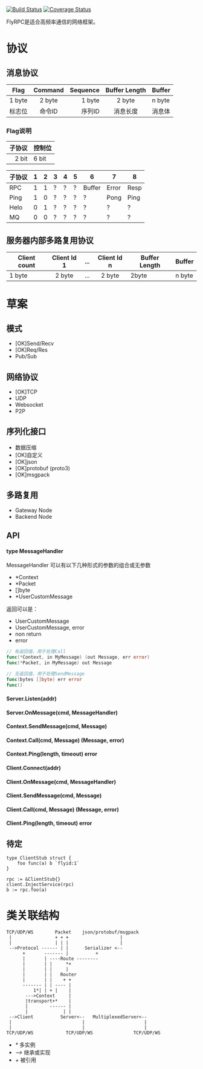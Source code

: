 
[![Build Status](https://travis-ci.org/flyrpc/flyrpc.svg?branch=master)](https://travis-ci.org/flyrpc/flyrpc)
[![Coverage Status](https://coveralls.io/repos/flyrpc/flyrpc/badge.svg?branch=master)](https://coveralls.io/r/flyrpc/flyrpc?branch=master)


FlyRPC是适合高频率通信的网络框架。

# 协议

## 消息协议

| Flag   | Command   | Sequence  | Buffer Length | Buffer |
| ------ |:---------:| ---------:|:-------------:| ------ |
| 1 byte | 2 byte    | 1 byte    | 2 byte        | n byte |
| 标志位 | 命令ID    | 序列ID    | 消息长度      | 消息体 |

### Flag说明

| 子协议 | 控制位 |
| -----: | ------ |
| 2 bit  | 6 bit  |

| 子协议 | 1 | 2 | 3 | 4 | 5 | 6 | 7 | 8 |
| ------ |---|---|---|---|---|---|---|---|
| RPC    | 1 | 1 | ? | ? | ? | Buffer | Error | Resp |
| Ping   | 1 | 0 | ? | ? | ? | ? | Pong | Ping |
| Helo   | 0 | 1 | ? | ? | ? | ? | ? | ? |
| MQ     | 0 | 0 | ? | ? | ? | ? | ? | ? |

## 服务器内部多路复用协议

| Client count  | Client Id 1   | ...  | Client Id n | Buffer Length | Buffer |
| ------------- |:-------------:| ----:|:-----------:| ------------- | ------ |
| 1 byte        | 2 byte        | ...  | 2 byte      | 2byte         | n byte |

# 草案
## 模式
* [OK]Send/Recv
* [OK]Req/Res
* Pub/Sub

## 网络协议 
* [OK]TCP
* UDP
* Websocket
* P2P

## 序列化接口 
* 数据压缩
* [OK]自定义
* [OK]json
* [OK]protobuf (proto3)
* [OK]msgpack

## 多路复用
* Gateway Node
* Backend Node

## API

#### type MessageHandler
MessageHandler 可以有以下几种形式的参数的组合或无参数
* \*Context
* \*Packet 
* \[]byte
* \*UserCustomMessage

返回可以是：
* UserCustomMessage
* UserCustomMessage, error
* non return
* error


```go
// 有返回值，用于处理Call
func(*Context, in MyMessage) (out Message, err error)
func(*Packet, in MyMessage) out Message

// 无返回值，用于处理SendMessage
func(bytes []byte) err error
func()
```

#### Server.Listen(addr)

#### Server.OnMessage(cmd, MessageHandler)

#### Context.SendMessage(cmd, Message)

#### Context.Call(cmd, Message) (Message, error)

#### Context.Ping(length, timeout) error

#### Client.Connect(addr)

#### Client.OnMessage(cmd, MessageHandler)

#### Client.SendMessage(cmd, Message)

#### Client.Call(cmd, Message) (Message, error)

#### Client.Ping(length, timeout) error

## 待定
```
type ClientStub struct {
    foo func(a) b `flyid:1`
}

rpc := &ClientStub{}
client.InjectService(rpc)
b := rpc.foo(a)
```

# 类关联结构
```
TCP/UDP/WS        Packet    json/protobuf/msgpack
 |                + + +                   |
 |                | | |                   |
 -->Protocol ------ | |      Serializer <--
      +       ------- |          +
      |       | ----Route --------
      |       | |     *+
      |       | |     |
      |       | |   Router
      |       | |    + +
      ------- | | ---- |
          1*| | + |    |
       --->Context     |
       |transport+*    |
       |        ------ |
       |             | |
 -->Client          Server<--   MultiplexedServer<--
 |                          |                      |
 |                          |                      |
TCP/UDP/WS            TCP/UDP/WS               TCP/UDP/WS
```
* _\*_ 多实例
* _-->_ 继承或实现
* _\+_  被引用
